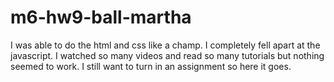 # m6-hw9-ball-martha

I was able to do the html and css like a champ. I completely fell apart at the javascript. I watched so many videos and read so many tutorials but nothing seemed to work. I still want to turn in an assignment so here it goes. 
